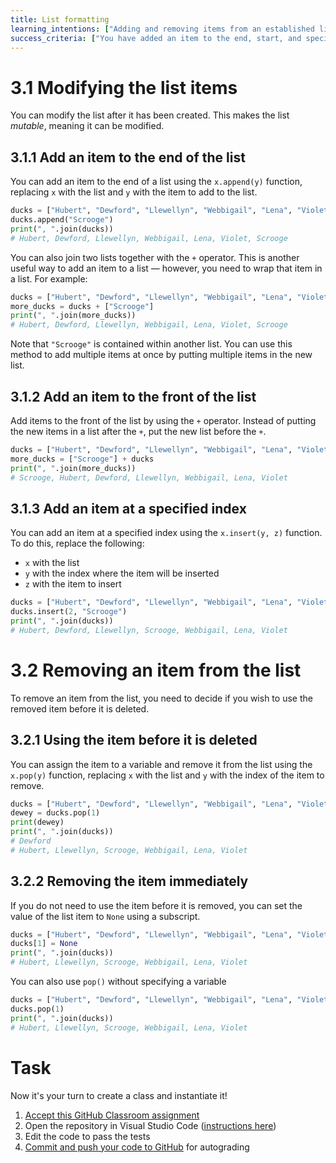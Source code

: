 ```yaml
---
title: List formatting
learning_intentions: ["Adding and removing items from an established list"]
success_criteria: ["You have added an item to the end, start, and specified position in an established list", "You have removed a specified item from an established list"]
---
```

 
# 3.1 Modifying the list items

You can modify the list after it has been created. This makes the list *mutable*, meaning it can be modified.

## 3.1.1 Add an item to the end of the list

You can add an item to the end of a list using the ``x.append(y)`` function, replacing ``x`` with the list and ``y`` with the item to add to the list.

```python
ducks = ["Hubert", "Dewford", "Llewellyn", "Webbigail", "Lena", "Violet"]
ducks.append("Scrooge")
print(", ".join(ducks))
# Hubert, Dewford, Llewellyn, Webbigail, Lena, Violet, Scrooge
```

You can also join two lists together with the ``+`` operator. This is another useful way to add an item to a list — however, you need to wrap that item in a list. For example:

```python
ducks = ["Hubert", "Dewford", "Llewellyn", "Webbigail", "Lena", "Violet"]
more_ducks = ducks + ["Scrooge"]
print(", ".join(more_ducks))
# Hubert, Dewford, Llewellyn, Webbigail, Lena, Violet, Scrooge
```

Note that ``"Scrooge"`` is contained within another list. You can use this method to add multiple items at once by putting multiple items in the new list.

## 3.1.2 Add an item to the front of the list

Add items to the front of the list by using the ``+`` operator. Instead of putting the new items in a list after the ``+``, put the new list before the ``+``.

```python
ducks = ["Hubert", "Dewford", "Llewellyn", "Webbigail", "Lena", "Violet"]
more_ducks = ["Scrooge"] + ducks
print(", ".join(more_ducks))
# Scrooge, Hubert, Dewford, Llewellyn, Webbigail, Lena, Violet
```

## 3.1.3 Add an item at a specified index

You can add an item at a specified index using the ``x.insert(y, z)`` function. To do this, replace the following:

- ``x`` with the list
- ``y`` with the index where the item will be inserted
- ``z`` with the item to insert

```python
ducks = ["Hubert", "Dewford", "Llewellyn", "Webbigail", "Lena", "Violet"]
ducks.insert(2, "Scrooge")
print(", ".join(ducks))
# Hubert, Dewford, Llewellyn, Scrooge, Webbigail, Lena, Violet
```

# 3.2 Removing an item from the list

To remove an item from the list, you need to decide if you wish to use the removed item before it is deleted.

## 3.2.1 Using the item before it is deleted

You can assign the item to a variable and remove it from the list using the ``x.pop(y)`` function, replacing ``x`` with the list and ``y`` with the index of the item to remove.

```python
ducks = ["Hubert", "Dewford", "Llewellyn", "Webbigail", "Lena", "Violet"]
dewey = ducks.pop(1)
print(dewey)
print(", ".join(ducks))
# Dewford
# Hubert, Llewellyn, Scrooge, Webbigail, Lena, Violet
```

## 3.2.2 Removing the item immediately

If you do not need to use the item before it is removed, you can set the value of the list item to ``None`` using a subscript.

```python
ducks = ["Hubert", "Dewford", "Llewellyn", "Webbigail", "Lena", "Violet"]
ducks[1] = None
print(", ".join(ducks))
# Hubert, Llewellyn, Scrooge, Webbigail, Lena, Violet
```

You can also use ``pop()`` without specifying a variable

```python
ducks = ["Hubert", "Dewford", "Llewellyn", "Webbigail", "Lena", "Violet"]
ducks.pop(1)
print(", ".join(ducks))
# Hubert, Llewellyn, Scrooge, Webbigail, Lena, Violet
```

# Task

Now it's your turn to create a class and instantiate it!

1. [Accept this GitHub Classroom assignment](#)
2. Open the repository in Visual Studio Code ([instructions here](/classroom/classroom.md))
3. Edit the code to pass the tests
4. [Commit and push your code to GitHub](/classroom/github.md) for autograding